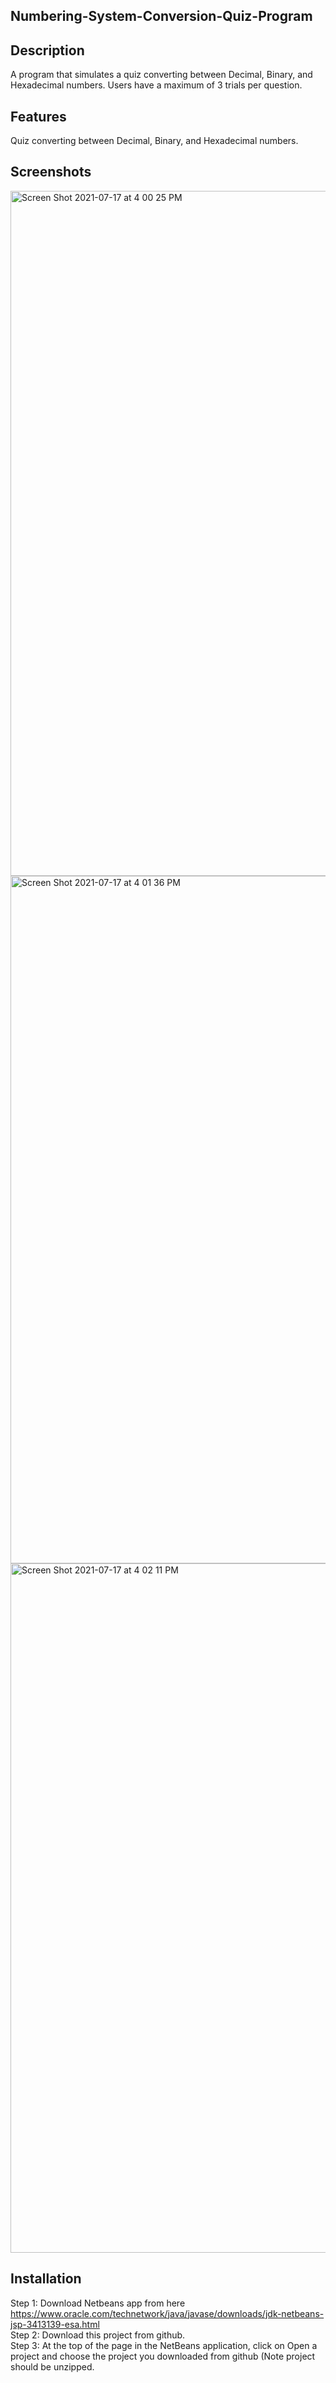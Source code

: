 ## Numbering-System-Conversion-Quiz-Program

## Description
A program that simulates a quiz converting between Decimal, Binary, and Hexadecimal numbers. Users have a maximum of 3 trials per question.

## Features
Quiz converting between Decimal, Binary, and Hexadecimal numbers.

## Screenshots
<img width="1096" alt="Screen Shot 2021-07-17 at 4 00 25 PM" src="https://user-images.githubusercontent.com/58330569/126037721-0a24d8c5-a839-4847-a44f-eeb50f897abc.png">

<img width="1100" alt="Screen Shot 2021-07-17 at 4 01 36 PM" src="https://user-images.githubusercontent.com/58330569/126037763-647a0706-07f5-47bb-a0bd-0f7b74936b33.png">

<img width="1103" alt="Screen Shot 2021-07-17 at 4 02 11 PM" src="https://user-images.githubusercontent.com/58330569/126037803-53a5bd99-af2b-450b-9706-1ef47276bb82.png">


## Installation
Step 1: Download Netbeans app from here https://www.oracle.com/technetwork/java/javase/downloads/jdk-netbeans-jsp-3413139-esa.html                            
Step 2: Download this project from github.                                                                                                           
Step 3: At the top of the page in the NetBeans application, click on Open a project and choose the project you downloaded from github (Note project should be unzipped.
